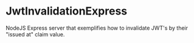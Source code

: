 # JwtInvalidationExpress
NodeJS Express server that exemplifies how to invalidate JWT's by their "issued at" claim value.
